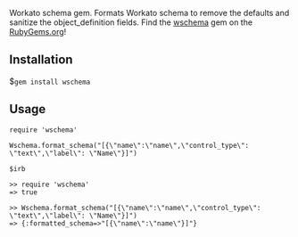 Workato schema gem. Formats Workato schema to remove the defaults and sanitize the object_definition fields. Find the [wschema](https://rubygems.org/gems/wschema) gem on the [RubyGems.org](https://rubygems.org)!

Installation
------------
 $`gem install wschema`


Usage
------------
```
require 'wschema'

Wschema.format_schema("[{\"name\":\"name\",\"control_type\": \"text\",\"label\": \"Name\"}]")
```



```
$irb

>> require 'wschema'
=> true

>> Wschema.format_schema("[{\"name\":\"name\",\"control_type\": \"text\",\"label\": \"Name\"}]")
=> {:formatted_schema=>"[{\"name\":\"name\"}]"}
```
